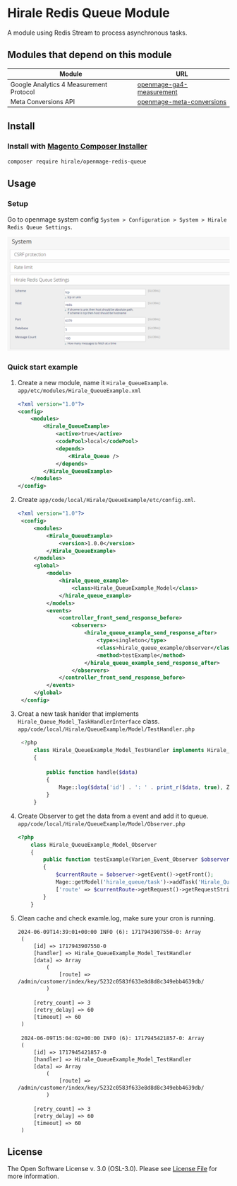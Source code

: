 # Hirale Redis Queue Module

A module using Redis Stream to process asynchronous tasks.

## Modules that depend on this module

| Module | URL |
| --- | --- |
| Google Analytics 4 Measurement Protocol | [openmage-ga4-measurement](https://github.com/hirale/openmage-ga4-measurement) |
| Meta Conversions API | [openmage-meta-conversions](https://github.com/hirale/openmage-meta-conversions) |

## Install

### Install with [Magento Composer Installer](https://github.com/Cotya/magento-composer-installer)

```bash
composer require hirale/openmage-redis-queue
```

## Usage

### Setup

Go to openmage system config `System > Configuration > System > Hirale Redis Queue Settings`. 

![System > Configuration > System > Hirale Redis Queue Settings](image.png)

### Quick start example

1. Create a new module, name it `Hirale_QueueExample`.
   `app/etc/modules/Hirale_QueueExample.xml`
   ``` xml
   <?xml version="1.0"?>
   <config>
       <modules>
           <Hirale_QueueExample>
               <active>true</active>
               <codePool>local</codePool>
               <depends>
                   <Hirale_Queue />
               </depends>
           </Hirale_QueueExample>
       </modules>
   </config>
   ```
2. Create `app/code/local/Hirale/QueueExample/etc/config.xml`.
   ```xml
   <?xml version="1.0"?>
    <config>
        <modules>
            <Hirale_QueueExample>
                <version>1.0.0</version>
            </Hirale_QueueExample>
        </modules>
        <global>
            <models>
                <hirale_queue_example>
                    <class>Hirale_QueueExample_Model</class>
                </hirale_queue_example>
            </models>
            <events>
                <controller_front_send_response_before>
                    <observers>
                        <hirale_queue_example_send_response_after>
                            <type>singleton</type>
                            <class>hirale_queue_example/observer</class>
                            <method>testExample</method>
                        </hirale_queue_example_send_response_after>
                    </observers>
                </controller_front_send_response_before>
            </events>
        </global>
    </config>
    ```
3. Creat a new task hanlder that implements `Hirale_Queue_Model_TaskHandlerInterface` class.
   `app/code/local/Hirale/QueueExample/Model/TestHandler.php`
   ```php
    <?php
        class Hirale_QueueExample_Model_TestHandler implements Hirale_Queue_Model_TaskHandlerInterface
        {

            public function handle($data)
            {
                Mage::log($data['id'] . ': ' . print_r($data, true), Zend_Log::INFO, 'example.log');
            }
        }
    ```

4. Create Observer to get the data from a event and add it to queue.
    `app/code/local/Hirale/QueueExample/Model/Observer.php`
    ```php
    <?php
        class Hirale_QueueExample_Model_Observer
        {
            public function testExample(Varien_Event_Observer $observer)
            {
                $currentRoute = $observer->getEvent()->getFront();
                Mage::getModel('hirale_queue/task')->addTask('Hirale_QueueExample_Model_TestHandler',
                ['route' => $currentRoute->getRequest()->getRequestString()]);
            }
        }
    ```
5. Clean cache and check examle.log, make sure your cron is running.
   ``` log
   2024-06-09T14:39:01+00:00 INFO (6): 1717943907550-0: Array
    (
        [id] => 1717943907550-0
        [handler] => Hirale_QueueExample_Model_TestHandler
        [data] => Array
            (
                [route] => /admin/customer/index/key/5232c0583f633e8d8d8c349ebb4639db/
            )

        [retry_count] => 3
        [retry_delay] => 60
        [timeout] => 60
    )

    2024-06-09T15:04:02+00:00 INFO (6): 1717945421857-0: Array
    (
        [id] => 1717945421857-0
        [handler] => Hirale_QueueExample_Model_TestHandler
        [data] => Array
            (
                [route] => /admin/customer/index/key/5232c0583f633e8d8d8c349ebb4639db/
            )

        [retry_count] => 3
        [retry_delay] => 60
        [timeout] => 60
    )
    ```

## License

The Open Software License v. 3.0 (OSL-3.0). Please see [License File](LICENSE.md) for more information.
